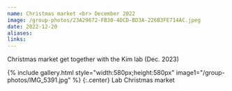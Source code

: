 ```yaml
---
name: Christmas market <br> December 2022
image: /group-photos/23A29672-FB30-4DCD-BD3A-226B3FE714AC.jpeg
date: 2022-12-20
aliases:
links:
---
```


Christmas market get together with the Kim lab (Dec. 2023)

{% include gallery.html style="width:580px;height:580px" image1="/group-photos/IMG_5391.jpg" %} {:.center}
Lab Christmas market
 

